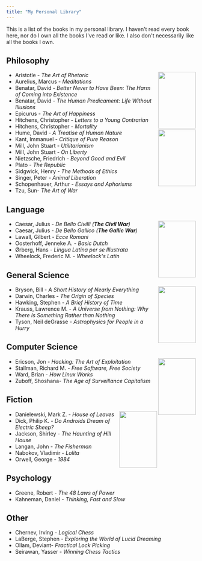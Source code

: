 ```yaml
---
title: "My Personal Library"
---
```


This is a list of the books in my personal library.
I haven't read every book here, nor do I own all the books I've read or like.
I also don't necessarily like all the books I own.

## Philosophy

<div class="book-container">
  <img align="right" src="/images/books/critique-of-reason.webp" width="100" height="150">
</div>

- Aristotle - _The Art of Rhetoric_
- Aurelius, Marcus - _Meditations_
- Benatar, David - _Better Never to Have Been: The Harm of Coming into Existence_
- Benatar, David - _The Human Predicament: Life Without Illusions_
- Epicurus - _The Art of Happiness_
- Hitchens, Christopher - _Letters to a Young Contrarian_
- Hitchens, Christopher - _Mortality_
  <div class="book-container">
      <img align="right" src="/images/books/republic.webp" width="100" height="150">
  </div>
- Hume, David - _A Treatise of Human Nature_
- Kant, Immanuel - _Critique of Pure Reason_
- Mill, John Stuart - _Utilitarianism_
- Mill, John Stuart - _On Liberty_
- Nietzsche, Friedrich - _Beyond Good and Evil_
- Plato - _The Republic_
- Sidgwick, Henry - _The Methods of Ethics_
- Singer, Peter - _Animal Liberation_
- Schopenhauer, Arthur - _Essays and Aphorisms_
- Tzu, Sun- _The Art of War_

## Language

<div class="book-container">
  <img align="right" src="/images/books/lingua-latina.webp" width="100" height="150">
</div>

- Caesar, Julius - _De Bello Civilli (**The Civil War**)_
- Caesar, Julius - _De Bello Gallico (**The Gallic War**)_
- Lawall, Gilbert - _Ecce Romani_
- Oosterhoff, Jenneke A. - _Basic Dutch_
- Ørberg, Hans - _Lingua Latina per se Illustrata_
- Wheelock, Frederic M. - _Wheelock's Latin_

## General Science

<div class="book-container">
  <img align="right" src="/images/books/short-history.webp" width="100" height="150">
</div>

- Bryson, Bill - _A Short History of Nearly Everything_
- Darwin, Charles - _The Origin of Species_
- Hawking, Stephen - _A Brief History of Time_
- Krauss, Lawrence M. - _A Universe from Nothing: Why There Is Something Rather than Nothing_
- Tyson, Neil deGrasse - _Astrophysics for People in a Hurry_

## Computer Science

<div class="book-container">
  <img align="right" src="/images/books/how-linux-works.webp" width="100" height="150">
</div>

- Ericson, Jon - _Hacking: The Art of Exploitation_
- Stallman, Richard M. - _Free Software, Free Society_
- Ward, Brian - _How Linux Works_
- Zuboff, Shoshana- _The Age of Surveillance Capitalism_

## Fiction

<div class="book-container">
  <img align="right" src="/images/books/1984.webp" width="100" height="150">
</div>

- Danielewski, Mark Z. - _House of Leaves_
- Dick, Philip K. - _Do Androids Dream of Electric Sheep?_
- Jackson, Shirley - _The Haunting of Hill House_
- Langan, John - _The Fisherman_
- Nabokov, Vladimir - _Lolita_
- Orwell, George - _1984_

## Psychology

- Greene, Robert - _The 48 Laws of Power_
- Kahneman, Daniel - _Thinking, Fast and Slow_

## Other

- Chernev, Irving - _Logical Chess_
- LaBerge, Stephen - _Exploring the World of Lucid Dreaming_
- Ollam, Deviant- _Practical Lock Picking_
- Seirawan, Yasser - _Winning Chess Tactics_
